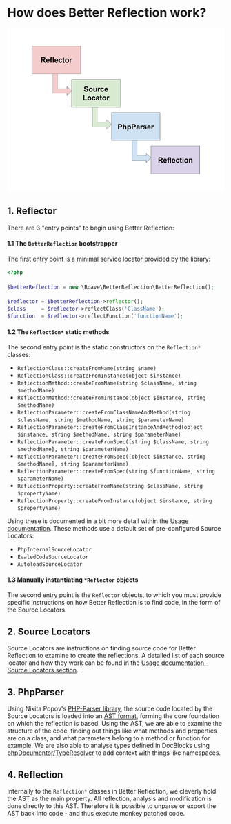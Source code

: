 # How does Better Reflection work?

![Reflection Process](assets/reflection-process.png)

## 1. Reflector

There are 3 "entry points" to begin using Better Reflection:

#### 1.1 The `BetterReflection` bootstrapper

The first entry point is a minimal service locator provided by the library:

```php
<?php

$betterReflection = new \Roave\BetterReflection\BetterReflection();

$reflector = $betterReflection->reflector();
$class     = $reflector->reflectClass('ClassName');
$function  = $reflector->reflectFunction('functionName');
```

#### 1.2 The `Reflection*` static methods

The second entry point is the static constructors on the `Reflection*`
classes:

 - `ReflectionClass::createFromName(string $name)`
 - `ReflectionClass::createFromInstance(object $instance)`
 - `ReflectionMethod::createFromName(string $className, string $methodName)`
 - `ReflectionMethod::createFromInstance(object $instance, string $methodName)`
 - `ReflectionParameter::createFromClassNameAndMethod(string $className, string $methodName, string $parameterName)`
 - `ReflectionParameter::createFromClassInstanceAndMethod(object $instance, string $methodName, string $parameterName)`
 - `ReflectionParameter::createFromSpec([string $className, string $methodName], string $parameterName)`
 - `ReflectionParameter::createFromSpec([object $instance, string $methodName], string $parameterName)`
 - `ReflectionParameter::createFromSpec(string $functionName, string $parameterName)`
 - `ReflectionProperty::createFromName(string $className, string $propertyName)`
 - `ReflectionProperty::createFromInstance(object $instance, string $propertyName)`

Using these is documented in a bit more detail within the [Usage documentation](usage.md#initialisers). These methods 
use a default set of pre-configured Source Locators:

 * `PhpInternalSourceLocator`
 * `EvaledCodeSourceLocator`
 * `AutoloadSourceLocator`

#### 1.3 Manually instantiating  `*Reflector` objects

The second entry point is the `Reflector` objects, to which you must provide specific 
instructions on how Better Reflection is to find code, in the form of the Source Locators.

## 2. Source Locators

Source Locators are  instructions on finding source code for Better Reflection to examine to create the reflections. A 
detailed list of each source locator and how they work can be found in the
[Usage documentation - Source Locators section](usage.md#sourcelocators). 

## 3. PhpParser

Using Nikita Popov's [PHP-Parser library](https://github.com/nikic/PHP-Parser), the source code located by the Source 
Locators is loaded into an [AST format](https://en.wikipedia.org/wiki/Abstract_syntax_tree), forming the core foundation
 on which the reflection is based. Using the AST, we are able to examine the structure of the code, finding out things 
 like what methods and properties are on a class, and what parameters belong to a method or function for example. We are
 also able to analyse types defined in DocBlocks using [phpDocumentor/TypeResolver](https://github.com/phpDocumentor/TypeResolver)
 to add context with things like namespaces.

## 4. Reflection

Internally to the `Reflection*` classes in Better Reflection, we cleverly hold the AST as the main property. All 
reflection, analysis and modification is done directly to this AST. Therefore it is possible to unparse or export the 
AST back into code - and thus execute monkey patched code.
